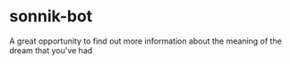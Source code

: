 # sonnik-bot
A great opportunity to find out more information about the meaning of the dream that you've had

